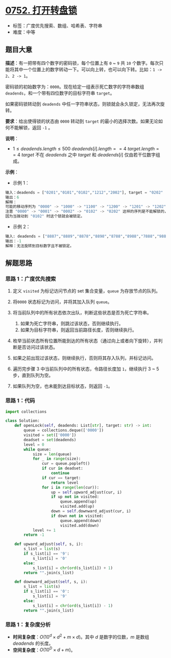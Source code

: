 # [0752. 打开转盘锁](https://leetcode.cn/problems/open-the-lock/)

- 标签：广度优先搜索、数组、哈希表、字符串
- 难度：中等

## 题目大意

**描述**：有一把带有四个数字的密码锁，每个位置上有 `0` ~ `9` 共 `10` 个数字。每次只能将其中一个位置上的数字转动一下。可以向上转，也可以向下转。比如：`1 -> 2`、`2 -> 1`。

密码锁的初始数字为：`0000`。现在给定一组表示死亡数字的字符串数组 `deadends`，和一个带有四位数字的目标字符串 `target`。

如果密码锁转动到 `deadends` 中任一字符串状态，则锁就会永久锁定，无法再次旋转。

**要求**：给出使得锁的状态由 `0000` 转动到 `target` 的最小的选择次数。如果无论如何不能解锁，返回 `-1` 。

**说明**：

- $1 \le deadends.length \le 500$
  $deadends[i].length == 4$
  $target.length == 4$
  $target$ 不在 $deadends$ 之中
  $target$ 和 $deadends[i]$ 仅由若干位数字组成。

**示例**：

- 示例 1：

```Python
输入：deadends = ["0201","0101","0102","1212","2002"], target = "0202"
输出：6
解释：
可能的移动序列为 "0000" -> "1000" -> "1100" -> "1200" -> "1201" -> "1202" -> "0202"。
注意 "0000" -> "0001" -> "0002" -> "0102" -> "0202" 这样的序列是不能解锁的，
因为当拨动到 "0102" 时这个锁就会被锁定。
```

- 示例 2：

```Python
输入: deadends = ["8887","8889","8878","8898","8788","8988","7888","9888"], target = "8888"
输出：-1
解释：无法旋转到目标数字且不被锁定。
```

## 解题思路

### 思路 1：广度优先搜索

1. 定义 `visited` 为标记访问节点的 set 集合变量，`queue` 为存放节点的队列。
2. 将`0000` 状态标记为访问，并将其加入队列 `queue`。
3. 将当前队列中的所有状态依次出队，判断这些状态是否为死亡字符串。
   1. 如果为死亡字符串，则跳过该状态，否则继续执行。
   2. 如果为目标字符串，则返回当前路径长度，否则继续执行。

4. 枚举当前状态所有位置所能到达的所有状态（通过向上或者向下旋转），并判断是否访问过该状态。
5. 如果之前出现过该状态，则继续执行，否则将其存入队列，并标记访问。
6. 遍历完步骤 3 中当前队列中的所有状态，令路径长度加 `1`，继续执行 3 ~ 5 步，直到队列为空。
7. 如果队列为空，也未能到达目标状态，则返回 `-1`。

### 思路 1：代码

```Python
import collections

class Solution:
    def openLock(self, deadends: List[str], target: str) -> int:
        queue = collections.deque(['0000'])
        visited = set(['0000'])
        deadset = set(deadends)
        level = 0
        while queue:
            size = len(queue)
            for _ in range(size):
                cur = queue.popleft()
                if cur in deadset:
                    continue
                if cur == target:
                    return level
                for i in range(len(cur)):
                    up = self.upward_adjust(cur, i)
                    if up not in visited:
                        queue.append(up)
                        visited.add(up)
                    down = self.downward_adjust(cur, i)
                    if down not in visited:
                        queue.append(down)
                        visited.add(down)
            level += 1
        return -1

    def upward_adjust(self, s, i):
        s_list = list(s)
        if s_list[i] == '9':
            s_list[i] = '0'
        else:
            s_list[i] = chr(ord(s_list[i]) + 1)
        return "".join(s_list)

    def downward_adjust(self, s, i):
        s_list = list(s)
        if s_list[i] == '0':
            s_list[i] = '9'
        else:
            s_list[i] = chr(ord(s_list[i]) - 1)
        return "".join(s_list)
```

### 思路 1：复杂度分析

- **时间复杂度**：$O(10^d \times d^2 + m \times d)$。其中 $d$ 是数字的位数，$m$ 是数组 $deadends$ 的长度。
- **空间复杂度**：$O(10^D \times d + m)$。
